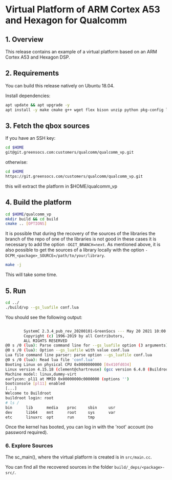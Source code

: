 [//]: # (SECTION 0)
# Virtual Platform of ARM Cortex A53 and Hexagon for Qualcomm

## 1. Overview

This release contains an example of a virtual platform based on an ARM Cortex A53 and Hexagon DSP.
## 2. Requirements

You can build this release natively on Ubuntu 18.04.

Install dependencies:
```bash
apt update && apt upgrade -y
apt install -y make cmake g++ wget flex bison unzip python pkg-config libpixman-1-dev libglib2.0-dev
```

## 3. Fetch the qbox sources

If you have an SSH key:
```bash
cd $HOME
git@git.greensocs.com:customers/qualcomm/qualcomm_vp.git
```

otherwise:
```bash
cd $HOME
https://git.greensocs.com/customers/qualcomm/qualcomm_vp.git
```

this will extract the platform in $HOME/qualcomm_vp

## 4. Build the platform

```bash
cd $HOME/qualcomm_vp
mkdir build && cd build
cmake .. [OPTIONS]
```
It is possible that during the recovery of the sources of the libraries the branch of the repo of one of the libraries is not good in these cases it is necessary to add the option `-DGIT_BRANCH=next`.
As mentioned above, it is also possible to get the sources of a library locally with the option `-DCPM_<package>_SOURCE=/path/to/your/library`.

```bash
make -j
```

This will take some time.

## 5. Run
```bash
cd ../
./build/vp --gs_luafile conf.lua
```
You should see the following output:
```bash

        SystemC 2.3.4_pub_rev_20200101-GreenSocs --- May 20 2021 10:00:27
        Copyright (c) 1996-2019 by all Contributors,
        ALL RIGHTS RESERVED
@0 s /0 (lua): Parse command line for --gs_luafile option (3 arguments)
@0 s /0 (lua): Option --gs_luafile with value conf.lua
Lua file command line parser: parse option --gs_luafile conf.lua
@0 s /0 (lua): Read lua file 'conf.lua'
Booting Linux on physical CPU 0x0000000000 [0x410fd034]
Linux version 4.15.18 (clement@chartreuse) (gcc version 6.4.0 (Buildroot 2018.02.12)) #8 SMP Thu Oct 8 10:24:10 CEST 2020
Machine model: linux,dummy-virt
earlycon: pl11 at MMIO 0x00000000c0000000 (options '')
bootconsole [pl11] enabled
[...]
Welcome to Buildroot
buildroot login: root
# ls /
bin      lib      media    proc     sbin     usr
dev      lib64    mnt      root     sys      var
etc      linuxrc  opt      run      tmp
```

Once the kernel has booted, you can log in with the 'root' account (no password required).

### 6. Explore Sources

The sc_main(), where the virtual platform is created is in `src/main.cc`.

You can find all the recovered sources in the folder `build/_deps/<package>-src/`.